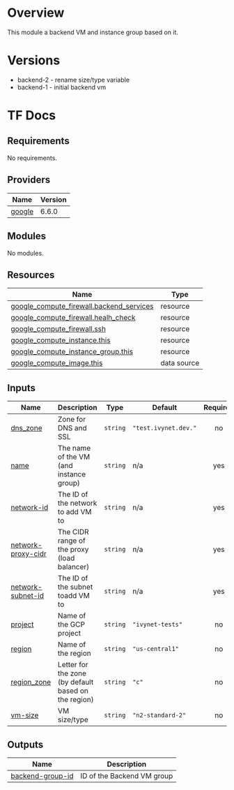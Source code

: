 # Overview

This module a backend VM and instance group based on it.

# Versions
- backend-2 - rename size/type variable
- backend-1 - initial backend vm

# TF Docs
<!-- BEGIN_TF_DOCS -->
## Requirements

No requirements.

## Providers

| Name | Version |
|------|---------|
| <a name="provider_google"></a> [google](#provider\_google) | 6.6.0 |

## Modules

No modules.

## Resources

| Name | Type |
|------|------|
| [google_compute_firewall.backend_services](https://registry.terraform.io/providers/hashicorp/google/latest/docs/resources/compute_firewall) | resource |
| [google_compute_firewall.healh_check](https://registry.terraform.io/providers/hashicorp/google/latest/docs/resources/compute_firewall) | resource |
| [google_compute_firewall.ssh](https://registry.terraform.io/providers/hashicorp/google/latest/docs/resources/compute_firewall) | resource |
| [google_compute_instance.this](https://registry.terraform.io/providers/hashicorp/google/latest/docs/resources/compute_instance) | resource |
| [google_compute_instance_group.this](https://registry.terraform.io/providers/hashicorp/google/latest/docs/resources/compute_instance_group) | resource |
| [google_compute_image.this](https://registry.terraform.io/providers/hashicorp/google/latest/docs/data-sources/compute_image) | data source |

## Inputs

| Name | Description | Type | Default | Required |
|------|-------------|------|---------|:--------:|
| <a name="input_dns_zone"></a> [dns\_zone](#input\_dns\_zone) | Zone for DNS and SSL | `string` | `"test.ivynet.dev."` | no |
| <a name="input_name"></a> [name](#input\_name) | The name of the VM (and instance group) | `string` | n/a | yes |
| <a name="input_network-id"></a> [network-id](#input\_network-id) | The ID of the network to add VM to | `string` | n/a | yes |
| <a name="input_network-proxy-cidr"></a> [network-proxy-cidr](#input\_network-proxy-cidr) | The CIDR range of the proxy (load balancer) | `string` | n/a | yes |
| <a name="input_network-subnet-id"></a> [network-subnet-id](#input\_network-subnet-id) | The ID of the subnet toadd VM to | `string` | n/a | yes |
| <a name="input_project"></a> [project](#input\_project) | Name of the GCP project | `string` | `"ivynet-tests"` | no |
| <a name="input_region"></a> [region](#input\_region) | Name of the region | `string` | `"us-central1"` | no |
| <a name="input_region_zone"></a> [region\_zone](#input\_region\_zone) | Letter for the zone (by default based on the region) | `string` | `"c"` | no |
| <a name="input_vm-size"></a> [vm-size](#input\_vm-size) | VM size/type | `string` | `"n2-standard-2"` | no |

## Outputs

| Name | Description |
|------|-------------|
| <a name="output_backend-group-id"></a> [backend-group-id](#output\_backend-group-id) | ID of the Backend VM group |
<!-- END_TF_DOCS -->

